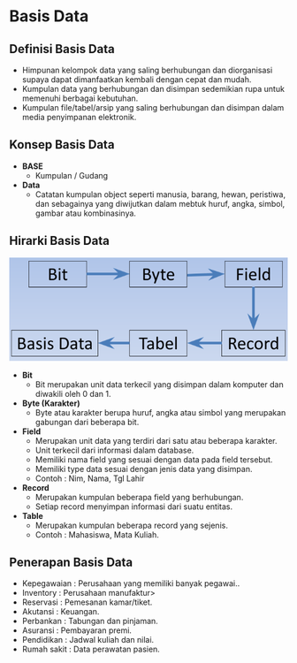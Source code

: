 # Basis Data

## Definisi Basis Data

- Himpunan kelompok data yang saling berhubungan dan diorganisasi supaya dapat dimanfaatkan kembali dengan cepat dan mudah.
- Kumpulan data yang berhubungan dan disimpan sedemikian rupa untuk memenuhi berbagai kebutuhan.
- Kumpulan file/tabel/arsip yang saling berhubungan dan disimpan dalam media penyimpanan elektronik.

## Konsep Basis Data

- **BASE** 
  * Kumpulan / Gudang
- **Data**
  * Catatan kumpulan object seperti manusia, barang, hewan, peristiwa, dan sebagainya yang diwijutkan dalam mebtuk huruf, angka, simbol, gambar atau kombinasinya.

## Hirarki Basis Data

![Hirarki Basis Data](./img/hirarki.png)

- **Bit**
  * Bit merupakan unit data terkecil yang disimpan dalam komputer dan diwakili oleh 0 dan 1.
- **Byte (Karakter)**
  * Byte atau karakter berupa huruf, angka atau simbol yang merupakan gabungan dari beberapa bit.
- **Field**
  * Merupakan unit data yang terdiri dari satu atau beberapa karakter.
  * Unit terkecil dari informasi dalam database.
  * Memiliki nama field yang sesuai dengan data pada field tersebut.
  * Memiliki type data sesuai dengan jenis data yang disimpan.
  * Contoh : Nim, Nama, Tgl Lahir
- **Record**
  * Merupakan kumpulan beberapa field yang berhubungan.
  * Setiap record menyimpan informasi dari suatu entitas.
- **Table**
  * Merupakan kumpulan beberapa record yang sejenis.
  * Contoh : Mahasiswa, Mata Kuliah.

## Penerapan Basis Data

- Kepegawaian : Perusahaan yang memiliki banyak pegawai..
- Inventory : Perusahaan manufaktur>
- Reservasi : Pemesanan kamar/tiket.
- Akutansi : Keuangan.
- Perbankan : Tabungan dan pinjaman.
- Asuransi : Pembayaran premi.
- Pendidikan : Jadwal kuliah dan nilai.
- Rumah sakit : Data perawatan pasien.

